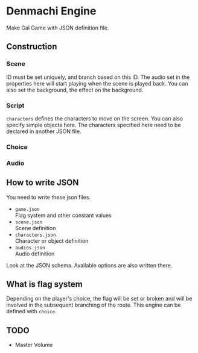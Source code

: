 # Denmachi Engine
Make Gal Game with JSON definition file.
## Construction
### Scene
ID must be set uniquely, and branch based on this ID. The audio set in the properties here will start playing when the scene is played back. You can also set the background, the effect on the background. 
### Script
`characters` defines the characters to move on the screen. You can also specify simple objects here. The characters specified here need to be declared in another JSON file.
### Choice

### Audio


## How to write JSON
You need to write these json files.
* `game.json`  
Flag system and other constant values
* `scene.json`  
Scene definition
* `characters.json`  
Character or object definition
* `audios.json`  
Audio definition

Look at the JSON schema. Available options are also written there.


## What is flag system
Depending on the player's choice, the flag will be set or broken and will be involved in the subsequent branching of the route. This engine can be defined with `choice`.
## TODO
* Master Volume
